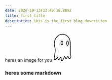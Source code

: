 ```yaml
---
date: 2020-10-13T23:49:18.889Z
title: first title
description: this is the first blog descrition
---
```

heres an image for you
![lonely-ghost](../assets/ghost_logo.png "lonely ghost")

### heres some markdown
